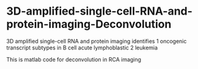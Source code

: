 # 3D-amplified-single-cell-RNA-and-protein-imaging-Deconvolution
3D amplified single-cell RNA and protein imaging identifies 1 oncogenic transcript subtypes in B cell acute lymphoblastic 2 leukemia



This is matlab code for deconvolution in RCA imaging
